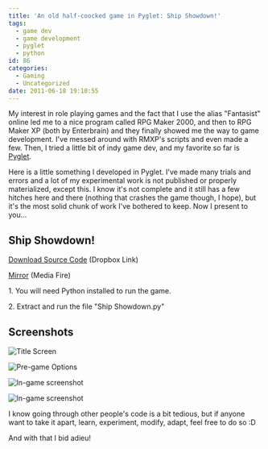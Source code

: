 ```yaml
---
title: 'An old half-coocked game in Pyglet: Ship Showdown!'
tags:
  - game dev
  - game development
  - pyglet
  - python
id: 86
categories:
  - Gaming
  - Uncategorized
date: 2011-06-18 19:10:55
---
```


My interest in role playing games and the fact that I use the alias "Fantasist" online led me to a nice program called RPG Maker 2000, and then to RPG Maker XP (both by Enterbrain) and they finally showed me the way to game development. I've messed around with RMXP's scripts and even made a few. Then, I tried a little bit of indy game dev, and my favorite so far is [Pyglet](http://www.pyglet.org/ "Pyglet").

Here is a little something I developed in Pyglet. I've made many trials and errors and a lot of my experimental work is not published or properly materialized, except this. I know it's not complete and it still has a few hitches here and there (nothing that crashes the game though, I hope), but it's the most solid chunk of work I've bothered to keep. Now I present to you...

## Ship Showdown!

[Download Source Code](http://dl.dropbox.com/u/38383557/Ship%20Showdown.zip "Download Ship Showdown source code") (Dropbox Link)

[Mirror](http://www.mediafire.com/?hetx2a7gcol41fw "Download Ship Showdown source code") (Media Fire)

1\. You will need Python installed to run the game.

2\. Extract and run the file "Ship Showdown.py"

## Screenshots

![](http://i.imgur.com/vgvbb.jpg "Title Screen")

![](http://i.imgur.com/8Iv99.jpg "Pre-game Options")

![](http://i.imgur.com/VoS0d.jpg "In-game screenshot")

![](http://i.imgur.com/Y1gAI.jpg "In-game screenshot")

I know going through other people's code is a bit tedious, but if anyone want to take it apart, learn, experiment, modify, adapt, feel free to do so :D

And with that I bid adieu!